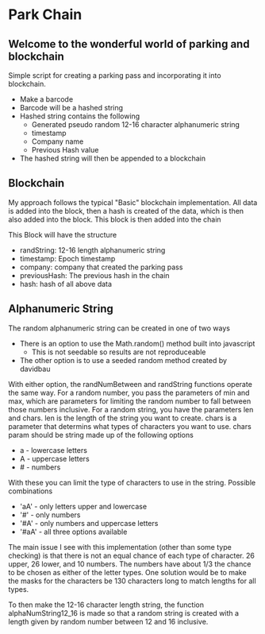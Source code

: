 # Park Chain

## Welcome to the wonderful world of parking and blockchain

Simple script for creating a parking pass and incorporating it into blockchain.

-   Make a barcode
-   Barcode will be a hashed string
-   Hashed string contains the following
    -   Generated pseudo random 12-16 character alphanumeric string
    -   timestamp
    -   Company name
    -   Previous Hash value
-   The hashed string will then be appended to a blockchain

## Blockchain

My approach follows the typical "Basic" blockchain implementation. All data is added into the block, then a hash is created of the data, which is then also added into the block. This block is then added into the chain

This Block will have the structure

-   randString: 12-16 length alphanumeric string
-   timestamp: Epoch timestamp
-   company: company that created the parking pass
-   previousHash: The previous hash in the chain
-   hash: hash of all above data

## Alphanumeric String

The random alphanumeric string can be created in one of two ways

-   There is an option to use the Math.random() method built into javascript
    -   This is not seedable so results are not reproduceable
-   The other option is to use a seeded random method created by davidbau

With either option, the randNumBetween and randString functions operate the same way.
For a random number, you pass the parameters of min and max, which are parameters for limiting the random number to fall between those numbers inclusive.
For a random string, you have the parameters len and chars. len is the length of the string you want to create. chars is a parameter that determins what types of characters you want to use.
chars param should be string made up of the following options

-   a - lowercase letters
-   A - uppercase letters
-   \# - numbers

With these you can limit the type of characters to use in the string.
Possible combinations

-   'aA' - only letters upper and lowercase
-   '#' - only numbers
-   '#A' - only numbers and uppercase letters
-   '#aA' - all three options available

The main issue I see with this implementation (other than some type checking) is that there is not an equal chance of each type of character. 26 upper, 26 lower, and 10 numbers. The numbers have about 1/3 the chance to be chosen as either of the letter types. One solution would be to make the masks for the characters be 130 characters long to match lengths for all types.

To then make the 12-16 character length string, the function alphaNumString12_16 is made so that a random string is created with a length given by random number between 12 and 16 inclusive.
